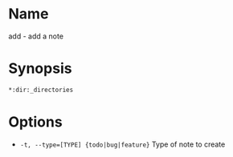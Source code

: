 # Name

add - add a note

# Synopsis

```zsh
*:dir:_directories
```

# Options

* `-t, --type=[TYPE] {todo|bug|feature}` Type of note to create
